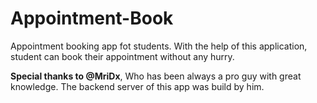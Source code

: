 # Appointment-Book
Appointment booking app fot students. With the help of this application, student can book their appointment without any hurry.

**Special thanks to @MriDx**, Who has been always a pro guy with great knowledge. The backend server of this app was build by him.

